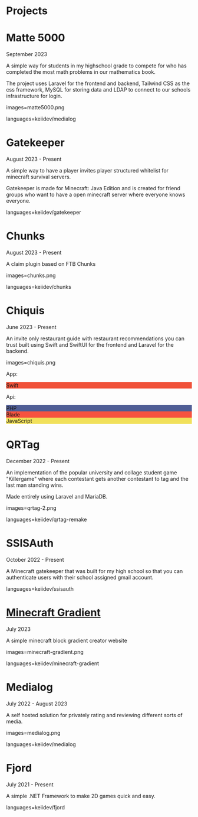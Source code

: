# Projects

# Matte 5000
September 2023

A simple way for students in my highschool grade to compete for who has completed the most math problems in our mathematics book.

The project uses Laravel for the frontend and backend, Tailwind CSS as the css framework, MySQL for storing data and LDAP to connect to our schools infrastructure for login.

images=matte5000.png

languages=keiidev/medialog

# Gatekeeper
August 2023 - Present

A simple way to have a player invites player structured whitelist for minecraft survival servers.

Gatekeeper is made for Minecraft: Java Edition and is created for friend groups who want to have a open minecraft server where everyone knows everyone. 

languages=keiidev/gatekeeper

# Chunks
August 2023 - Present

A claim plugin based on FTB Chunks

images=chunks.png

languages=keiidev/chunks

# Chiquis
June 2023 - Present

An invite only restaurant guide with restaurant recommendations you can trust built using Swift and SwiftUI for the frontend and Laravel for the backend.

images=chiquis.png

App:

<div class="languages"><div style="flex: 100% 1; background-color: #F05138;" class="language"><span class="tooltip">Swift</span></div></div>

Api:

<div class="languages"><div style="flex: 82.61% 1; background-color: #4F5D95;" class="language"><span class="tooltip">PHP</span></div><div style="flex: 16.51% 1; background-color: #f7523f;" class="language"><span class="tooltip">Blade</span></div><div style="flex: 0.88% 1; background-color: #f1e05a;" class="language"><span class="tooltip">JavaScript</span></div></div>

# QRTag
December 2022 - Present

An implementation of the popular university and collage student game "Killergame" where each contestant gets another contestant to tag and the last man standing wins.

Made entirely using Laravel and MariaDB.

images=qrtag-2.png

languages=keiidev/qrtag-remake

# SSISAuth
October 2022 - Present

A Minecraft gatekeeper that was built for my high school so that you can authenticate users with their school assigned gmail account.

languages=keiidev/ssisauth

# <a href="/minecraft-gradient">Minecraft Gradient</a>
July 2023

A simple minecraft block gradient creator website

images=minecraft-gradient.png

languages=keiidev/minecraft-gradient

# Medialog
July 2022 - August 2023

A self hosted solution for privately rating and reviewing different sorts of media.

images=medialog.png

languages=keiidev/medialog

# Fjord
July 2021 - Present

A simple .NET Framework to make 2D games quick and easy.

languages=keiidev/fjord
